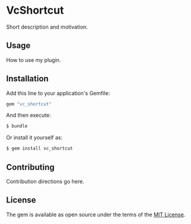 # VcShortcut
Short description and motivation.

## Usage
How to use my plugin.

## Installation
Add this line to your application's Gemfile:

```ruby
gem "vc_shortcut"
```

And then execute:
```bash
$ bundle
```

Or install it yourself as:
```bash
$ gem install vc_shortcut
```

## Contributing
Contribution directions go here.

## License
The gem is available as open source under the terms of the [MIT License](https://opensource.org/licenses/MIT).
